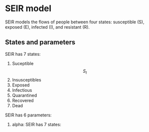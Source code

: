# SEIR model

SEIR models the flows of people between four states: susceptible (S), exposed (E), infected (I), and resistant (R).

## States and parameters

SEIR has 7 states:
1) Suceptible $$S_t$$
2) Insusceptibles
3) Exposed
4) Infectious
5) Quarantined
6) Recovered
7) Dead

SEIR has 6 parameters:
1) alpha: SEIR has 7 states:
